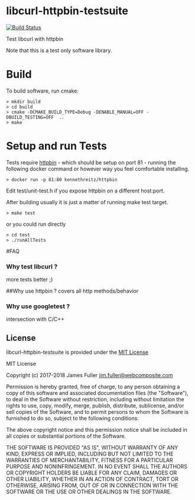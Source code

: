 # libcurl-httpbin-testsuite
[![Build Status](https://travis-ci.org/xquery/libcurl-httpbin-testsuite.svg?branch=develop)](https://travis-ci.org/xquery/libcurl-httpbin-testsuite)

Test libcurl with httpbin

Note that this is a test only software library.

# Build

To build software, run cmake:

```$bash
> mkdir build
> cd build
> cmake -DCMAKE_BUILD_TYPE=Debug -DENABLE_MANUAL=OFF -DBUILD_TESTING=OFF  ..
> make 
```

# Setup and run Tests

Tests require [httpbin](http://httpbin.org) - which should be setup on port 81 - running the following docker command
or however way you feel comfortable installing.

```$bash
> docker run -p 81:80 kennethreitz/httpbin
```

Edit test/unit-test.h if you expose httpbin on a different host:port.

After building usually it is just a matter of running make test target.

```$bash
> make test
```

or you could run directly
```$bash
> cd test
> ./runAllTests
```

#FAQ

### Why test libcurl ? 
more tests better ;)

##Why use httpbin ? 
covers all http methods/behavior

### Why use googletest ? 
intersection with C/C++

## License

libcurl-httpbin-testsuite is provided under the [MIT License](COPYING)

MIT License

Copyright (c) 2017-2018 James Fuller <jim.fuller@webcomposite.com>

Permission is hereby granted, free of charge, to any person obtaining a copy
of this software and associated documentation files (the "Software"), to deal
in the Software without restriction, including without limitation the rights
to use, copy, modify, merge, publish, distribute, sublicense, and/or sell
copies of the Software, and to permit persons to whom the Software is
furnished to do so, subject to the following conditions:

The above copyright notice and this permission notice shall be included in all
copies or substantial portions of the Software.

THE SOFTWARE IS PROVIDED "AS IS", WITHOUT WARRANTY OF ANY KIND, EXPRESS OR
IMPLIED, INCLUDING BUT NOT LIMITED TO THE WARRANTIES OF MERCHANTABILITY,
FITNESS FOR A PARTICULAR PURPOSE AND NONINFRINGEMENT. IN NO EVENT SHALL THE
AUTHORS OR COPYRIGHT HOLDERS BE LIABLE FOR ANY CLAIM, DAMAGES OR OTHER
LIABILITY, WHETHER IN AN ACTION OF CONTRACT, TORT OR OTHERWISE, ARISING FROM,
OUT OF OR IN CONNECTION WITH THE SOFTWARE OR THE USE OR OTHER DEALINGS IN THE
SOFTWARE.